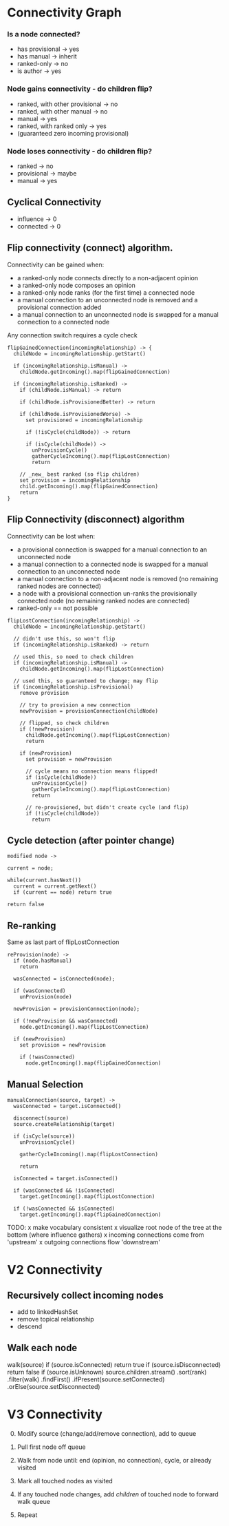 # Connectivity Graph

### Is a node connected?

- has provisional -> yes
- has manual -> inherit 
- ranked-only -> no
- is author -> yes

### Node gains connectivity - do children flip?

- ranked, with other provisional -> no
- ranked, with other manual -> no
- manual -> yes
- ranked, with ranked only -> yes
- (guaranteed zero incoming provisional)

### Node loses connectivity - do children flip?

- ranked -> no
- provisional -> maybe
- manual -> yes

## Cyclical Connectivity

- influence -> 0
- connected -> 0

## Flip connectivity (connect) algorithm.

Connectivity can be gained when:
- a ranked-only node connects directly to a non-adjacent opinion 
- a ranked-only node composes an opinion
- a ranked-only node ranks (for the first time) a connected node
- a manual connection to an unconnected node is removed and a provisional connection added
- a manual connection to an unconnected node is swapped for a manual connection to a connected node

Any connection switch requires a cycle check

``` 
flipGainedConnection(incomingRelationship) -> {
  childNode = incomingRelationship.getStart()

  if (incomingRelationship.isManual) -> 
    childNode.getIncoming().map(flipGainedConnection)
  
  if (incomingRelationship.isRanked) ->
    if (childNode.isManual) -> return

    if (childNode.isProvisionedBetter) -> return

    if (childNode.isProvisionedWorse) -> 
      set provisioned = incomingRelationship
      
      if (!isCycle(childNode)) -> return

      if (isCycle(childNode)) -> 
        unProvisionCycle() 
        gatherCycleIncoming().map(flipLostConnection)
        return

    // _new_ best ranked (so flip children)
    set provision = incomingRelationship
    child.getIncoming().map(flipGainedConnection)
    return
}
```

## Flip Connectivity (disconnect) algorithm

Connectivity can be lost when:
- a provisional connection is swapped for a manual connection to an unconnected node
- a manual connection to a connected node is swapped for a manual connection to an unconnected node
- a manual connection to a non-adjacent node is removed (no remaining ranked nodes are connected)
- a node with a provisional connection un-ranks the provisionally connected node (no remaining ranked nodes are connected)
- ranked-only == not possible

```
flipLostConnection(incomingRelationship) ->
  childNode = incomingRelationship.getStart()

  // didn't use this, so won't flip
  if (incomingRelationship.isRanked) -> return

  // used this, so need to check children
  if (incomingRelationship.isManual) ->
    childNode.getIncoming().map(flipLostConnection)

  // used this, so guaranteed to change; may flip
  if (incomingRelationship.isProvisional)
    remove provision

    // try to provision a new connection
    newProvision = provisionConnection(childNode)

    // flipped, so check children
    if (!newProvision)
      childNode.getIncoming().map(flipLostConnection)
      return

    if (newProvision)
      set provision = newProvision
 
      // cycle means no connection means flipped!
      if (isCycle(childNode))
        unProvisionCycle() 
        gatherCycleIncoming().map(flipLostConnection)
        return

      // re-provisioned, but didn't create cycle (and flip)
      if (!isCycle(childNode))
        return
```

## Cycle detection (after pointer change)

```
modified node ->

current = node;

while(current.hasNext())
  current = current.getNext()
  if (current == node) return true

return false
```

## Re-ranking

Same as last part of flipLostConnection

```
reProvision(node) ->
  if (node.hasManual)
    return

  wasConnected = isConnected(node);

  if (wasConnected)
    unProvision(node)
  
  newProvision = provisionConnection(node);

  if (!newProvision && wasConnected)
    node.getIncoming().map(flipLostConnection)

  if (newProvision)
    set provision = newProvision

    if (!wasConnected)
      node.getIncoming().map(flipGainedConnection)
```

## Manual Selection

```
manualConnection(source, target) ->
  wasConnected = target.isConnected()

  disconnect(source)
  source.createRelationship(target)

  if (isCycle(source))
    unProvisionCycle() 

    gatherCycleIncoming().map(flipLostConnection)

    return

  isConnected = target.isConnected()

  if (wasConnected && !isConnected) 
    target.getIncoming().map(flipLostConnection)

  if (!wasConnected && isConnected)
    target.getIncoming().map(flipGainedConnection)
```

TODO:
x make vocabulary consistent
x visualize root node of the tree at the bottom (where influence gathers)
x incoming connections come from 'upstream'
x outgoing connections flow 'downstream'

# V2 Connectivity

## Recursively collect incoming nodes
- add to linkedHashSet
- remove topical relationship
- descend

## Walk each node
walk(source) 
  if (source.isConnected)
    return true
  if (source.isDisconnected)
    return false
  if (source.isUnknown)
    source.children.stream()
      .sort(rank)
      .filter(walk)
      .findFirst()
      .ifPresent(source.setConnected)
      .orElse(source.setDisconnected)

# V3 Connectivity
0. Modify source (change/add/remove connection), add to queue

1. Pull first node off queue
2. Walk from node until: end (opinion, no connection), cycle, or already visited
3. Mark all touched nodes as visited
4. If any touched node changes, add _children_ of touched node to forward walk queue
5. Repeat 
